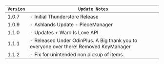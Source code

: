 | `Version` | `Update Notes`    |
|-----------|-------------------|
| 1.0.7     | - Initial Thunderstore Release |
| 1.0.9     | - Ashlands Update - PieceManager |
| 1.1.0     | - Updates + Ward Is Love API|
| 1.1.1     | - Released Under OdinPlus. A Big thank you to everyone over there! Removed KeyManager |
| 1.1.2     | - Fix for unintended non pickup of items.  